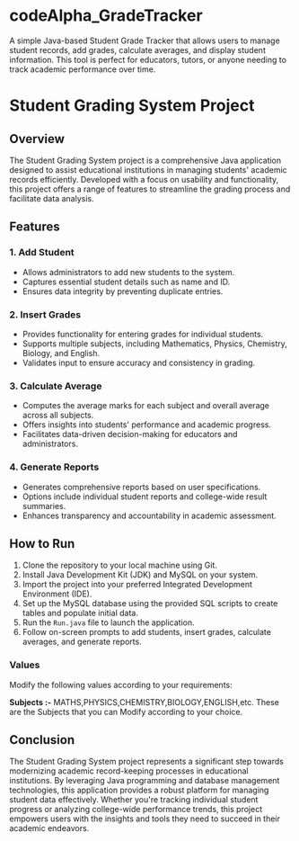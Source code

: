 # codeAlpha_GradeTracker
A simple Java-based Student Grade Tracker that allows users to manage student records, add grades, calculate averages, and display student information. This tool is perfect for educators, tutors, or anyone needing to track academic performance over time.

# Student Grading System Project

## Overview

The Student Grading System project is a comprehensive Java application designed to assist educational institutions in managing students' academic records efficiently. Developed with a focus on usability and functionality, this project offers a range of features to streamline the grading process and facilitate data analysis.

## Features

### 1. Add Student
- Allows administrators to add new students to the system.
- Captures essential student details such as name and ID.
- Ensures data integrity by preventing duplicate entries.

### 2. Insert Grades
- Provides functionality for entering grades for individual students.
- Supports multiple subjects, including Mathematics, Physics, Chemistry, Biology, and English.
- Validates input to ensure accuracy and consistency in grading.

### 3. Calculate Average
- Computes the average marks for each subject and overall average across all subjects.
- Offers insights into students' performance and academic progress.
- Facilitates data-driven decision-making for educators and administrators.

### 4. Generate Reports
- Generates comprehensive reports based on user specifications.
- Options include individual student reports and college-wide result summaries.
- Enhances transparency and accountability in academic assessment.

## How to Run

1. Clone the repository to your local machine using Git.
2. Install Java Development Kit (JDK) and MySQL on your system.
3. Import the project into your preferred Integrated Development Environment (IDE).
4. Set up the MySQL database using the provided SQL scripts to create tables and populate initial data.
5. Run the `Run.java` file to launch the application.
6. Follow on-screen prompts to add students, insert grades, calculate averages, and generate reports.


### Values
Modify the following values according to your requirements:

**Subjects :-** MATHS,PHYSICS,CHEMISTRY,BIOLOGY,ENGLISH,etc. These are the Subjects that you can Modify according to your choice.


## Conclusion

The Student Grading System project represents a significant step towards modernizing academic record-keeping processes in educational institutions. By leveraging Java programming and database management technologies, this application provides a robust platform for managing student data effectively. Whether you're tracking individual student progress or analyzing college-wide performance trends, this project empowers users with the insights and tools they need to succeed in their academic endeavors.
